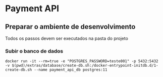 # Payment API

## Preparar o ambiente de desenvolvimento

Todos os passos devem ser executados na pasta do projeto

### Subir o banco de dados

```
docker run -it --rm=true -e "POSTGRES_PASSWORD=teste001" -p 5432:5432 -v $(pwd)/extras/database/create-db.sh:/docker-entrypoint-initdb.d/1-create-db.sh --name payment_api_db postgres:11
```